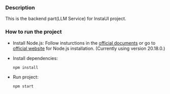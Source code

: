 ### Description
This is the backend part(LLM Service) for InstaUI project.

### How to run the project
- Install Node.js: Follow insturctions in the [official documents](<https://github.com/nvm-sh/nvm>) or go to [official website](<https://nodejs.org/zh-tw>) for Node.js installation. (Currently using version 20.18.0.)
- Install dependencies:
    ```bash
    npm install
    ```
    
- Run project:
    ```bash
    npm start
    ```